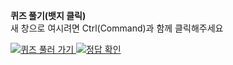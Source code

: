 **퀴즈 풀기(뱃지 클릭)**  
새 창으로 여시려면 Ctrl(Command)과 함께 클릭해주세요

<p>
<a href="https://www.typescriptlang.org/play?strict=false&noImplicitAny=false&ts=5.1.6#code/PQKhCgAIUhtTAsC4CMnIF0o0DejgGOsAujlAVecB2WwH07JBE8cEZBwF1XAficA5BwFLGNJARUcAz2yQVAnBXpskBaZwDYLkQIBjgW9HAGuORAJGOANTsAANZEA1A4B92wBwTgH1HIgS1XAE02ATpoCEGYOHAAXAJ4AHAKaQAqgGdbAJ0gBeSADtbANzcAbjNQCGg4bj4hNBYcQADewAZFwBSmyMARcYFBQA1V7EhAEHHAHVXIQEqxwBHmwB0OyEBBycBECchADCGuTMATochAEVXGSEAx0cBWoYMAOhYOKWJ8OUVVQAHJwBcuyIAaGQVIQAjxwB5xmekeQFDxg2NoUwBjAHtvJ3NIAFcXVwAuRyvPSABvKB8AQwBbW1uAIgApQ4AFt5vrMXrZ3q8AJYAGx+ACtAd4AAK2AAeH2s0NsfSO7xBYNR5lcrwAjD9zLZTvjIJA0UTXgAmH4Ac0OhwAJviAL7BIA" target="_blank">
<img src="https://img.shields.io/badge/-%ED%80%B4%EC%A6%88%20%ED%92%80%EA%B8%B0-3178c6?logo=typescript&logoColor=white" alt="퀴즈 풀러 가기"/>
</a>
<a href="https://www.typescriptlang.org/play?strict=false&noImplicitAny=false&ts=5.1.6#code/PQKhCgAIUhtTAsC4CMnIF0o0DejgGOsAujlAVecB2WwH07JBE8cEZBwF1XAficA5BwFLGNJARUcAz2yQVAnBXpskBaZwDYLkQIBjgW9HAGuORAJGOANTsAANZEA1A4B92wBwTgH1HIgS1XAE02ATpoCEGYOHAAXAJ4AHAKaQAqgGdbAJ0gBeSAG8okAHYAhgC2tgBckE7mrgCW-gDmANx+tsGBMQA2EVGxCcmQcADWtpbZ0XHxqGW5SeAAvsngoBDQcNx8QmgsOIABvYAMi4ApTe2AIuMCgoAaq9iQgCDjgDqrkICVY4AjzYA6HZCAg5OAiBOQgBhDXOOAJ0OQgCKrjJCAY6OArUMGAHQsHFLE+HKKqoADk4AuXe0ANDIKkIAI8cAPONfaQ8QCh4wZjNBTABjAD2-iikAAri5XBFnG5PD4-EFQhEAEQAKXhAAt-ITvik0pkiQArcn+AACtgAHiFrBlbDcEcEqSk2dFAgBGIns4UigUFCWuQIAJnFQrl8ulkFlgQAzErhZq1RqACw6uUG-XKwIAVmNlrNwoAbNa7WrgMBIIARmsAsYOQQAps4pAAQtkEADjW4ZgNcBAA" target="_blank">
<img src="https://img.shields.io/badge/-%EC%A0%95%EB%8B%B5%20%ED%99%95%EC%9D%B8-c63178?logo=typescript&logoColor=white" alt="정답 확인"/>
</a>
</p>
